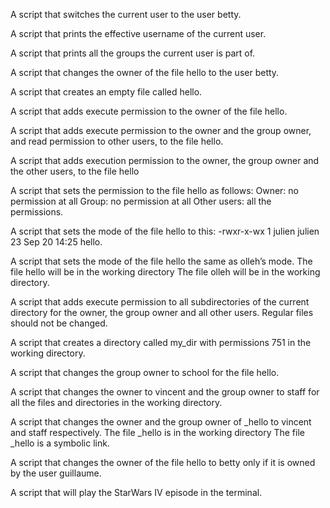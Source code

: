 A script that switches the current user to the user betty.

A script that prints the effective username of the current user.

A script that prints all the groups the current user is part of.

A script that changes the owner of the file hello to the user betty.

A script that creates an empty file called hello.

A script that adds execute permission to the owner of the file hello.

A script that adds execute permission to the owner and the group owner, and read permission to other users, to the file hello.

A script that adds execution permission to the owner, the group owner and the other users, to the file hello

A script that sets the permission to the file hello as follows:
Owner: no permission at all
Group: no permission at all
Other users: all the permissions.

A script that sets the mode of the file hello to this:
-rwxr-x-wx 1 julien julien 23 Sep 20 14:25 hello.

A script that sets the mode of the file hello the same as olleh’s mode.
The file hello will be in the working directory
The file olleh will be in the working directory.

A script that adds execute permission to all subdirectories of the current directory for the owner, the group owner and all other users. Regular files should not be changed.

A script that creates a directory called my_dir with permissions 751 in the working directory.

A script that changes the group owner to school for the file hello.

A script that changes the owner to vincent and the group owner to staff for all the files and directories in the working directory.

A script that changes the owner and the group owner of _hello to vincent and staff respectively.
The file _hello is in the working directory
The file _hello is a symbolic link.

A script that changes the owner of the file hello to betty only if it is owned by the user guillaume.

A script that will play the StarWars IV episode in the terminal.
